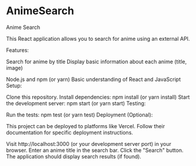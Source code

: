 # AnimeSearch

Anime Search

This React application allows you to search for anime using an external API.

Features:

Search for anime by title
Display basic information about each anime (title, image)


Node.js and npm (or yarn)
Basic understanding of React and JavaScript
Setup:

Clone this repository.
Install dependencies: npm install (or yarn install)
Start the development server: npm start (or yarn start)
Testing:

Run the tests: npm test (or yarn test)
Deployment (Optional):

This project can be deployed to platforms like Vercel. Follow their documentation for specific deployment instructions.


Visit http://localhost:3000 (or your development server port) in your browser.
Enter an anime title in the search bar.
Click the "Search" button.
The application should display search results (if found).